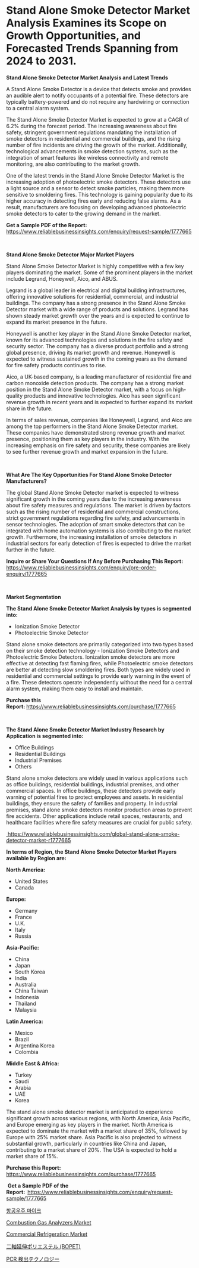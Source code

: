 <p><h1>Stand Alone Smoke Detector Market Analysis Examines its Scope on Growth Opportunities, and Forecasted Trends Spanning from 2024 to 2031.</h1></p><p><strong>Stand Alone Smoke Detector Market Analysis and Latest Trends</strong></p>
<p><p>A Stand Alone Smoke Detector is a device that detects smoke and provides an audible alert to notify occupants of a potential fire. These detectors are typically battery-powered and do not require any hardwiring or connection to a central alarm system.</p><p>The Stand Alone Smoke Detector Market is expected to grow at a CAGR of 6.2% during the forecast period. The increasing awareness about fire safety, stringent government regulations mandating the installation of smoke detectors in residential and commercial buildings, and the rising number of fire incidents are driving the growth of the market. Additionally, technological advancements in smoke detection systems, such as the integration of smart features like wireless connectivity and remote monitoring, are also contributing to the market growth.</p><p>One of the latest trends in the Stand Alone Smoke Detector Market is the increasing adoption of photoelectric smoke detectors. These detectors use a light source and a sensor to detect smoke particles, making them more sensitive to smoldering fires. This technology is gaining popularity due to its higher accuracy in detecting fires early and reducing false alarms. As a result, manufacturers are focusing on developing advanced photoelectric smoke detectors to cater to the growing demand in the market.</p></p>
<p><strong>Get a Sample PDF of the Report:&nbsp;</strong> <a href="https://www.reliablebusinessinsights.com/enquiry/request-sample/1777665">https://www.reliablebusinessinsights.com/enquiry/request-sample/1777665</a></p>
<p>&nbsp;</p>
<p><strong>Stand Alone Smoke Detector Major Market Players</strong></p>
<p><p>Stand Alone Smoke Detector Market is highly competitive with a few key players dominating the market. Some of the prominent players in the market include Legrand, Honeywell, Aico, and ABUS.</p><p>Legrand is a global leader in electrical and digital building infrastructures, offering innovative solutions for residential, commercial, and industrial buildings. The company has a strong presence in the Stand Alone Smoke Detector market with a wide range of products and solutions. Legrand has shown steady market growth over the years and is expected to continue to expand its market presence in the future.</p><p>Honeywell is another key player in the Stand Alone Smoke Detector market, known for its advanced technologies and solutions in the fire safety and security sector. The company has a diverse product portfolio and a strong global presence, driving its market growth and revenue. Honeywell is expected to witness sustained growth in the coming years as the demand for fire safety products continues to rise.</p><p>Aico, a UK-based company, is a leading manufacturer of residential fire and carbon monoxide detection products. The company has a strong market position in the Stand Alone Smoke Detector market, with a focus on high-quality products and innovative technologies. Aico has seen significant revenue growth in recent years and is expected to further expand its market share in the future.</p><p>In terms of sales revenue, companies like Honeywell, Legrand, and Aico are among the top performers in the Stand Alone Smoke Detector market. These companies have demonstrated strong revenue growth and market presence, positioning them as key players in the industry. With the increasing emphasis on fire safety and security, these companies are likely to see further revenue growth and market expansion in the future.</p></p>
<p>&nbsp;</p>
<p><strong>What Are The Key Opportunities For Stand Alone Smoke Detector Manufacturers?</strong></p>
<p><p>The global Stand Alone Smoke Detector market is expected to witness significant growth in the coming years due to the increasing awareness about fire safety measures and regulations. The market is driven by factors such as the rising number of residential and commercial constructions, strict government regulations regarding fire safety, and advancements in sensor technologies. The adoption of smart smoke detectors that can be integrated with home automation systems is also contributing to the market growth. Furthermore, the increasing installation of smoke detectors in industrial sectors for early detection of fires is expected to drive the market further in the future.</p></p>
<p><strong>Inquire or Share Your Questions If Any Before Purchasing This Report:</strong> <a href="https://www.reliablebusinessinsights.com/enquiry/pre-order-enquiry/1777665">https://www.reliablebusinessinsights.com/enquiry/pre-order-enquiry/1777665</a></p>
<p>&nbsp;</p>
<p><strong>Market Segmentation</strong></p>
<p><strong>The Stand Alone Smoke Detector Market Analysis by types is segmented into:</strong></p>
<p><ul><li>Ionization Smoke Detector</li><li>Photoelectric Smoke Detector</li></ul></p>
<p><p>Stand alone smoke detectors are primarily categorized into two types based on their smoke detection technology - Ionization Smoke Detectors and Photoelectric Smoke Detectors. Ionization smoke detectors are more effective at detecting fast flaming fires, while Photoelectric smoke detectors are better at detecting slow smoldering fires. Both types are widely used in residential and commercial settings to provide early warning in the event of a fire. These detectors operate independently without the need for a central alarm system, making them easy to install and maintain.</p></p>
<p><strong>Purchase this Report:&nbsp;</strong><a href="https://www.reliablebusinessinsights.com/purchase/1777665">https://www.reliablebusinessinsights.com/purchase/1777665</a></p>
<p>&nbsp;</p>
<p><strong>The Stand Alone Smoke Detector Market Industry Research by Application is segmented into:</strong></p>
<p><ul><li>Office Buildings</li><li>Residential Buildings</li><li>Industrial Premises</li><li>Others</li></ul></p>
<p><p>Stand alone smoke detectors are widely used in various applications such as office buildings, residential buildings, industrial premises, and other commercial spaces. In office buildings, these detectors provide early warning of potential fires to protect employees and assets. In residential buildings, they ensure the safety of families and property. In industrial premises, stand alone smoke detectors monitor production areas to prevent fire accidents. Other applications include retail spaces, restaurants, and healthcare facilities where fire safety measures are crucial for public safety.</p></p>
<p><a href="https://www.reliablebusinessinsights.com/global-stand-alone-smoke-detector-market-r1777665">&nbsp;https://www.reliablebusinessinsights.com/global-stand-alone-smoke-detector-market-r1777665</a></p>
<p><strong>In terms of Region, the Stand Alone Smoke Detector Market Players available by Region are:</strong></p>
<p>
    <p> <strong> North America: </strong>
        <ul>
            <li>United States</li>
            <li>Canada</li>
        </ul>
        </p> 
    <p> <strong> Europe: </strong>
        <ul>
            <li>Germany</li>
            <li>France</li>
            <li>U.K.</li>
            <li>Italy</li>
            <li>Russia</li>
        </ul>
        </p> 
    <p> <strong> Asia-Pacific: </strong>
        <ul>
            <li>China</li>
            <li>Japan</li>
            <li>South Korea</li>
            <li>India</li>
            <li>Australia</li>
            <li>China Taiwan</li>
            <li>Indonesia</li>
            <li>Thailand</li>
            <li>Malaysia</li>
        </ul>
        </p> 
    <p> <strong> Latin America: </strong>
        <ul>
            <li>Mexico</li>
            <li>Brazil</li>
            <li>Argentina Korea</li>
            <li>Colombia</li>
        </ul>
        </p> 
    <p> <strong> Middle East & Africa: </strong>
        <ul>
            <li>Turkey</li>
            <li>Saudi</li>
            <li>Arabia</li>
            <li>UAE</li>
            <li>Korea</li>
        </ul>
    </p>
    </p>
<p><p>The stand alone smoke detector market is anticipated to experience significant growth across various regions, with North America, Asia Pacific, and Europe emerging as key players in the market. North America is expected to dominate the market with a market share of 35%, followed by Europe with 25% market share. Asia Pacific is also projected to witness substantial growth, particularly in countries like China and Japan, contributing to a market share of 20%. The USA is expected to hold a market share of 15%.</p></p>
<p><strong>Purchase this Report: </strong><a href="https://www.reliablebusinessinsights.com/purchase/1777665">https://www.reliablebusinessinsights.com/purchase/1777665</a></p>
<p>&nbsp;<strong>Get a Sample PDF of the Report:&nbsp;&nbsp;</strong><a href="https://www.reliablebusinessinsights.com/enquiry/request-sample/1777665">https://www.reliablebusinessinsights.com/enquiry/request-sample/1777665</a></p>
<p><strong></strong></p>
<p><p><a href="https://github.com/LoganRew1964/Market-Research-Report-List-1/blob/main/8269462166198.md">항공우주 마이크</a></p><p><a href="https://github.com/Hunterico88/Market-Research-Report-List-1/blob/main/combustion-gas-analyzers-market.md">Combustion Gas Analyzers Market</a></p><p><a href="https://github.com/nhteumcc68/Market-Research-Report-List-1/blob/main/commercial-refrigeration-market.md">Commercial Refrigeration Market</a></p><p><a href="https://github.com/KaydenJohns1964/Market-Research-Report-List-2/blob/main/3782109155556.md">二軸延伸ポリエステル (BOPET)</a></p><p><a href="https://github.com/marbadji/Market-Research-Report-List-2/blob/main/2508859155555.md">PCR 検出テクノロジー</a></p></p>